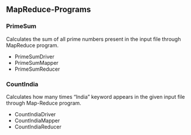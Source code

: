 ## MapReduce-Programs

### PrimeSum  
Calculates the sum of all prime numbers present in the input file through MapReduce program.  
- PrimeSumDriver
- PrimeSumMapper
- PrimeSumReducer

### CountIndia
Calculates how many times “India” keyword appears in the given input file through Map-Reduce program.
- CountIndiaDriver
- CountIndiaMapper
- CountIndiaReducer
